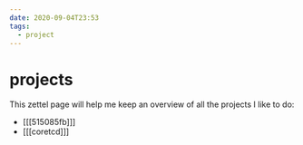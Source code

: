 ```yaml
---
date: 2020-09-04T23:53
tags:
  - project
---
```


# projects

This zettel page will help me keep an overview of all the projects I like to do:

* [[[515085fb]]] 
* [[[coretcd]]] 
